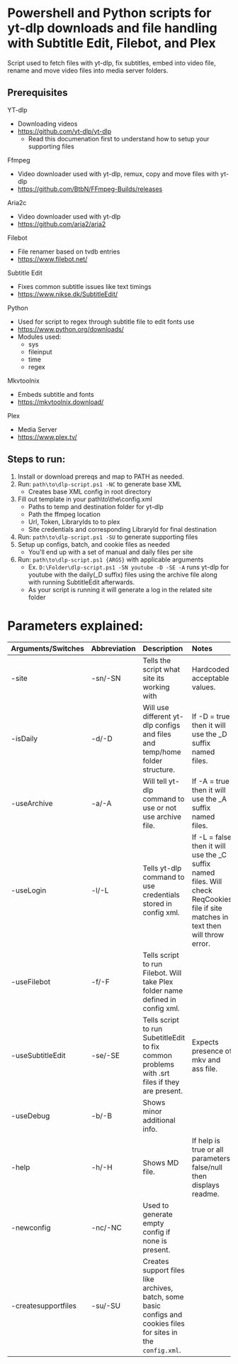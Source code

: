 # Powershell and Python scripts for yt-dlp downloads and file handling with Subtitle Edit, Filebot, and Plex
Script used to fetch files with yt-dlp, fix subtitles, embed into video file, rename and move video files into media server folders.
## Prerequisites

YT-dlp
- Downloading videos
- https://github.com/yt-dlp/yt-dlp
  - Read this documenation first to understand how to setup your supporting files

Ffmpeg
- Video downloader used with yt-dlp, remux, copy and move files with yt-dlp
- https://github.com/BtbN/FFmpeg-Builds/releases

Aria2c
- Video downloader used with yt-dlp
- https://github.com/aria2/aria2

Filebot
- File renamer based on tvdb entries
- https://www.filebot.net/

Subtitle Edit
- Fixes common subtitle issues like text timings
- https://www.nikse.dk/SubtitleEdit/

Python
- Used for script to regex through subtitle file to edit fonts use
- https://www.python.org/downloads/
- Modules used:
  - sys
  - fileinput
  - time
  - regex

Mkvtoolnix
- Embeds subtitle and fonts
- https://mkvtoolnix.download/

Plex
- Media Server
- https://www.plex.tv/
## Steps to run:
1. Install or download prereqs and map to PATH as needed.
2. Run: `path\to\dlp-script.ps1 -NC` to generate base XML
   - Creates base XML config in root directory
3. Fill out template in your path\to\the\config.xml
   - Paths to temp and destination folder for yt-dlp
   - Path the ffmpeg location
   - Url, Token, LibraryIds to to plex
   - Site credentials and corresponding LibraryId for final destination
4. Run: `path\to\dlp-script.ps1 -SU` to generate supporting files
5. Setup up configs, batch, and cookie files as needed
   - You'll end up with a set of manual and daily files per site
6. Run: `path\to\dlp-script.ps1 {ARGS}` with applicable arguments
   - Ex. `D:\Folder\dlp-script.ps1 -SN youtube -D -SE -A` runs yt-dlp for youtube with the daily(_D suffix) files using the archive file along with running SubtitleEdit afterwards.
   - As your script is running it will generate a log in the related site folder
# Parameters explained:
| Arguments/Switches | Abbreviation | Description|Notes|
 :--- | :--- | :--- | :--- |
|-site|-sn/-SN|Tells the script what site its working with|Hardcoded acceptable values.| Reads from root\config.xml file for list of applicable values|
|-isDaily|-d/-D|Will use different yt-dlp configs and files and temp/home folder structure.| If -D = true then it will use the \_D suffix named files.|
|-useArchive|-a/-A|Will tell yt-dlp command to use or not use archive file.| If -A = true then it will use the \_A suffix named files.|
|-useLogin|-l/-L|Tells yt-dlp command to use credentials stored in config xml.| If -L = false then it will use the \_C suffix named files. Will check ReqCookies file if site matches in text then will throw error.|
|-useFilebot|-f/-F|Tells script to run Filebot. Will take Plex folder name defined in config xml.| |
|-useSubtitleEdit|-se/-SE|Tells script to run SubetitleEdit to fix common problems with .srt files if they are present.| Expects presence of mkv and ass file.|
|-useDebug|-b/-B| Shows minor additional info.| |
|-help|-h/-H|Shows MD file.| If help is true or all parameters false/null then displays readme. |
|-newconfig|-nc/-NC|Used to generate empty config if none is present.| |
|-createsupportfiles|-su/-SU|Creates support files like archives, batch, some basic configs and cookies files for sites in the `config.xml`.| |
